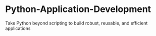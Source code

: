 # Python-Application-Development
Take Python beyond scripting to build robust, reusable, and efficient applications
